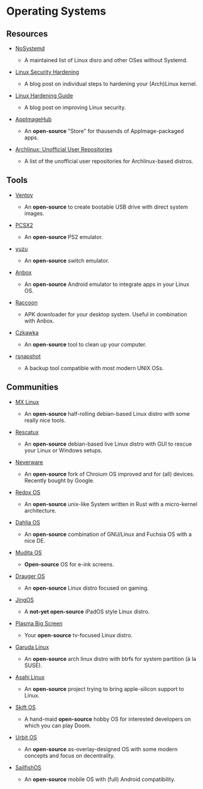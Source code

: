 # Operating Systems

## Resources

* [NoSystemd](https://nosystemd.org)
  
  * A maintained list of Linux disro and other OSes without Systemd.

* [Linux Security Hardening](https://vez.mrsk.me/linux-hardening.html)
  
  * A blog post on individual steps to hardening your (Arch)Linux kernel.

* [Linux Hardening Guide](https://madaidans-insecurities.github.io/guides/linux-hardening.html)
  
  * A blog post on improving Linux security.

* [AppImageHub](https://appimage.github.io)
  
  * An **open-source** "Store" for thausends of AppImage-packaged apps.

* [Archlinux: Unofficial User Repositories](https://wiki.archlinux.org/index.php/Unofficial_user_repositories)
  
  * A list of the unofficial user repositories for Archlinux-based distros.

## Tools

* [Ventoy](https://www.ventoy.net/en/index.html)
  
  * An **open-source** to create bootable USB drive with direct system images.

* [PCSX2](https://pcsx2.net)
  
  * An **open-source** PS2 emulator.

* [yuzu](https://yuzu-emu.org)
  
  * An **open-source** switch emulator.

* [Anbox](https://anbox.io)
  
  * An **open-source** Android emulator to integrate apps in your Linux OS.

* [Raccoon](https://raccoon.onyxbits.de)
  
  * APK downloader for your desktop system. Useful in combination with Anbox.

* [Czkawka](https://github.com/qarmin/czkawka)
  
  * An **open-source** tool to clean up your computer.

* [rsnapshot](https://rsnapshot.org)
  
  * A backup tool compatible with most modern UNIX OSs.

## Communities

* [MX Linux](https://mxlinux.org)
  
  * An **open-source** half-rolling debian-based Linux distro with some really nice tools.

* [Rescatux](https://www.supergrubdisk.org/rescatux)
  
  * An **open-source** debian-based live Linux distro with GUI to rescue your Linux or Windows setups.

* [Neverware](https://www.neverware.com)
  
  * An **open-source** fork of Chroium OS improved and for (all) devices. Recently bought by Google.

* [Redox OS](https://www.redox-os.org)
  
  * An **open-source** unix-like System written in Rust with a micro-kernel architecture.

* [Dahlia OS](https://dahliaos.io)
  
  * An **open-source** combination of GNU/Linux and Fuchsia OS with a nice DE.

* [Mudita OS](https://mudita.com)
  
  * **Open-source** OS for e-ink screens.

* [Drauger OS](https://draugeros.org)
  
  * An **open-source** Linux distro focused on gaming.

* [JingOS](https://en.jingos.com)
  
  * A **not-yet open-source** iPadOS style Linux distro.

* [Plasma Big Screen](https://plasma-bigscreen.org)
  
  * Your **open-source** tv-focused Linux distro.

* [Garuda Linux](https://garudalinux.org)
  
  * An **open-source** arch linux distro with btrfs for system partition (à la SUSE).

* [Asahi Linux](https://asahilinux.org)
  
  * An **open-source** project trying to bring apple-silicon support to Linux. 

* [Skift OS](https://skiftos.org)
  
  * A hand-maid **open-source** hobby OS for interested developers on which you can play Doom.

* [Urbit OS](https://urbit.org)
  
  * An **open-source** as-overlay-designed OS with some modern concepts and focus on decentrality. 

* [SailfishOS](https://sailfishos.org)
  
  * An **open-source** mobile OS with (full) Android compatibility. 

